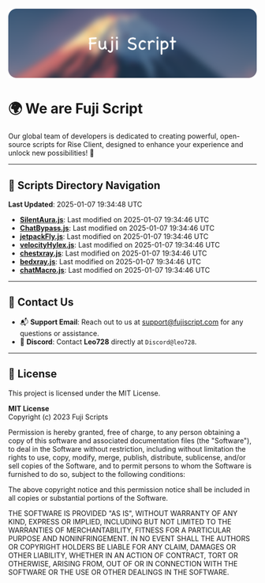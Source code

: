 ![Banner](.github/b.webp)

# 🌍 **We are Fuji Script**

Our global team of developers is dedicated to creating powerful, open-source scripts for Rise Client, designed to enhance your experience and unlock new possibilities! 🌟

---
<!-- SCRIPTS_NAVIGATION_START -->
## 📂 **Scripts Directory Navigation**

**Last Updated**: 2025-01-07 19:34:48 UTC

- **[SilentAura.js](scripts/SilentAura.js)**: Last modified on 2025-01-07 19:34:46 UTC
- **[ChatBypass.js](scripts/ChatBypass.js)**: Last modified on 2025-01-07 19:34:46 UTC
- **[jetpackFly.js](scripts/jetpackFly.js)**: Last modified on 2025-01-07 19:34:46 UTC
- **[velocityHylex.js](scripts/velocityHylex.js)**: Last modified on 2025-01-07 19:34:46 UTC
- **[chestxray.js](scripts/chestxray.js)**: Last modified on 2025-01-07 19:34:46 UTC
- **[bedxray.js](scripts/bedxray.js)**: Last modified on 2025-01-07 19:34:46 UTC
- **[chatMacro.js](scripts/chatMacro.js)**: Last modified on 2025-01-07 19:34:46 UTC

<!-- SCRIPTS_NAVIGATION_END -->

---

## 💬 **Contact Us**  
- 📬 **Support Email**: Reach out to us at [support@fujiscript.com](mailto:support@fujiscript.com) for any questions or assistance.  
- 💬 **Discord**: Contact **Leo728** directly at `Discord@leo728`.

---

## 📜 **License**

This project is licensed under the MIT License.  

**MIT License**  
Copyright (c) 2023 Fuji Scripts  

Permission is hereby granted, free of charge, to any person obtaining a copy of this software and associated documentation files (the "Software"), to deal in the Software without restriction, including without limitation the rights to use, copy, modify, merge, publish, distribute, sublicense, and/or sell copies of the Software, and to permit persons to whom the Software is furnished to do so, subject to the following conditions:  

The above copyright notice and this permission notice shall be included in all copies or substantial portions of the Software.  

THE SOFTWARE IS PROVIDED "AS IS", WITHOUT WARRANTY OF ANY KIND, EXPRESS OR IMPLIED, INCLUDING BUT NOT LIMITED TO THE WARRANTIES OF MERCHANTABILITY, FITNESS FOR A PARTICULAR PURPOSE AND NONINFRINGEMENT. IN NO EVENT SHALL THE AUTHORS OR COPYRIGHT HOLDERS BE LIABLE FOR ANY CLAIM, DAMAGES OR OTHER LIABILITY, WHETHER IN AN ACTION OF CONTRACT, TORT OR OTHERWISE, ARISING FROM, OUT OF OR IN CONNECTION WITH THE SOFTWARE OR THE USE OR OTHER DEALINGS IN THE SOFTWARE.  
